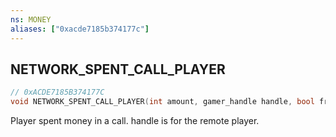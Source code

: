 ```yaml
---
ns: MONEY
aliases: ["0xacde7185b374177c"]
---
```

## NETWORK_SPENT_CALL_PLAYER

```c
// 0xACDE7185B374177C
void NETWORK_SPENT_CALL_PLAYER(int amount, gamer_handle handle, bool fromBank, bool fromBankAndWallet);
```

Player spent money in a call. handle is for the remote player.

